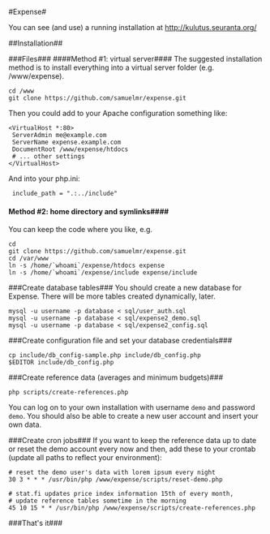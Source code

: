 #Expense#

You can see (and use) a running installation at
http://kulutus.seuranta.org/

##Installation##

###Files###
####Method #1: virtual server####
The suggested installation method is to install everything into a virtual
server folder (e.g. /www/expense).

	cd /www
	git clone https://github.com/samuelmr/expense.git

Then you could add to your Apache configuration something like:

	<VirtualHost *:80>
	 ServerAdmin me@example.com
 	 ServerName expense.example.com
	 DocumentRoot /www/expense/htdocs
	 # ... other settings
	</VirtualHost>

And into your php.ini:

	 include_path = ".:../include"

#### Method #2: home directory and symlinks####
You can keep the code where you like, e.g.

	cd
	git clone https://github.com/samuelmr/expense.git
	cd /var/www
	ln -s /home/`whoami`/expense/htdocs expense
	ln -s /home/`whoami`/expense/include expense/include

###Create database tables###
You should create a new database for Expense. There will be more tables
created dynamically, later.

	mysql -u username -p database < sql/user_auth.sql
	mysql -u username -p database < sql/expense2_demo.sql
	mysql -u username -p database < sql/expense2_config.sql

###Create configuration file and set your database credentials###

	cp include/db_config-sample.php include/db_config.php
	$EDITOR include/db_config.php

###Create reference data (averages and minimum budgets)###

	php scripts/create-references.php

You can log on to your own installation with username `demo` and password `demo`. You should also be able to create a new user account and insert your own data.

###Create cron jobs###
If you want to keep the reference data up to date or reset the demo account
every now and then, add these to your crontab (update all paths to reflect
your environment):

	# reset the demo user's data with lorem ipsum every night
	30 3 * * * /usr/bin/php /www/expense/scripts/reset-demo.php
	
	# stat.fi updates price index information 15th of every month,
	# update reference tables sometime in the morning
	45 10 15 * * /usr/bin/php /www/expense/scripts/create-references.php

###That's it###
